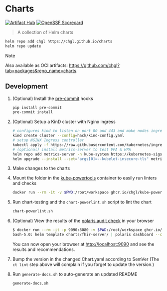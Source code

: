 # Charts

[![Artifact Hub](https://img.shields.io/endpoint?url=https://artifacthub.io/badge/repository/chgl)](https://artifacthub.io/packages/search?repo=chgl)
[![OpenSSF Scorecard](https://api.securityscorecards.dev/projects/github.com/chgl/charts/badge)](https://api.securityscorecards.dev/projects/github.com/chgl/charts)

> A collection of Helm charts

```sh
helm repo add chgl https://chgl.github.io/charts
helm repo update
```

> [!NOTE]
> Also available as OCI artifacts: <https://github.com/chgl?tab=packages&repo_name=charts>.

## Development

1. (Optional) Install the [pre-commit](https://pre-commit.com/) hooks

   ```sh
   pip install pre-commit
   pre-commit install
   ```

1. (Optional) Setup a KinD cluster with Nginx ingress

   ```sh
   # configures kind to listen on port 80 and 443 and make nodes ingress-ready
   kind create cluster --config=hack/kind-config.yaml
   # setup NGINX Ingress controller
   kubectl apply -f https://raw.githubusercontent.com/kubernetes/ingress-nginx/master/deploy/static/provider/kind/deploy.yaml
   # (optional) install metrics-server to test VPA & HPA
   helm repo add metrics-server -n kube-system https://kubernetes-sigs.github.io/metrics-server/
   helm upgrade --install --set="args[0]=--kubelet-insecure-tls" metrics-server metrics-server/metrics-server
   ```

1. Make changes to the charts

1. Mount the folder in the [kube-powertools](https://github.com/chgl/kube-powertools) container to easily run linters and checks

   ```sh
   docker run --rm -it -v $PWD:/root/workspace ghcr.io/chgl/kube-powertools:v2.2.32@sha256:f2d27b59839cec4dd73da763e354d6515a7a297aeebffa8f07fac4c977123f26
   ```

1. Run chart-testing and the `chart-powerlint.sh` script to lint the chart

   ```sh
   chart-powerlint.sh
   ```

1. (Optional) View the results of the [polaris audit check](https://github.com/FairwindsOps/polaris) in your browser

   ```sh
   $ docker run --rm -it -p 9090:8080 -v $PWD:/root/workspace ghcr.io/chgl/kube-powertools:v2.2.32@sha256:f2d27b59839cec4dd73da763e354d6515a7a297aeebffa8f07fac4c977123f26
   bash-5.0: helm template charts/fhir-server/ | polaris dashboard --config=.polaris.yaml --audit-path=-
   ```

   You can now open your browser at <http://localhost:9090> and see the results and recommendations.

1. Bump the version in the changed Chart.yaml according to SemVer (The `ct lint` step above will complain if you forget to update the version.)

1. Run `generate-docs.sh` to auto-generate an updated README

   ```sh
   generate-docs.sh
   ```
